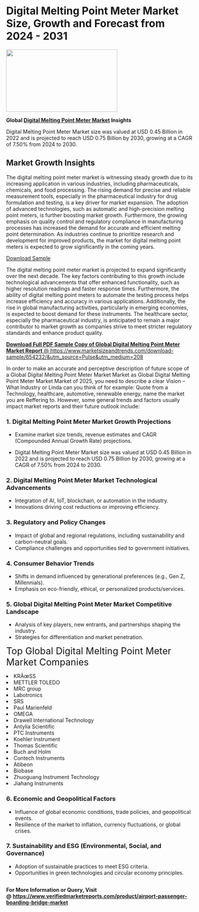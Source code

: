 <H1>Digital Melting Point Meter Market Size, Growth and Forecast from 2024 - 2031</H1><img class="aligncenter size-medium wp-image-584254" src="https://thirdeyenews.in/wp-content/uploads/2024/09/Global-Market-Research-300x168.jpeg" alt="" width="300" height="168" /><p><strong>Global&nbsp;<a href="https://www.marketsizeandtrends.com/download-sample/654232/&amp;utm_source=Pulse&amp;utm_medium=208">Digital Melting Point Meter Market</a> Insights</strong></p><p>Digital Melting Point Meter Market size was valued at USD 0.45 Billion in 2022 and is projected to reach USD 0.75 Billion by 2030, growing at a CAGR of 7.50% from 2024 to 2030.</p><p><h2>Market Growth Insights</h2> <p>The digital melting point meter market is witnessing steady growth due to its increasing application in various industries, including pharmaceuticals, chemicals, and food processing. The rising demand for precise and reliable measurement tools, especially in the pharmaceutical industry for drug formulation and testing, is a key driver for market expansion. The adoption of advanced technologies, such as automatic and high-precision melting point meters, is further boosting market growth. Furthermore, the growing emphasis on quality control and regulatory compliance in manufacturing processes has increased the demand for accurate and efficient melting point determination. As industries continue to prioritize research and development for improved products, the market for digital melting point meters is expected to grow significantly in the coming years.</p> <p><a href="#">Download Sample</a></p> <p>The digital melting point meter market is projected to expand significantly over the next decade. The key factors contributing to this growth include technological advancements that offer enhanced functionality, such as higher resolution readings and faster response times. Furthermore, the ability of digital melting point meters to automate the testing process helps increase efficiency and accuracy in various applications. Additionally, the rise in global manufacturing activities, particularly in emerging economies, is expected to boost demand for these instruments. The healthcare sector, especially the pharmaceutical industry, is anticipated to remain a major contributor to market growth as companies strive to meet stricter regulatory standards and enhance product quality.</p> <p><a href="#"></p><p><span class=""><strong>Download Full PDF Sample Copy of Global Digital Melting Point Meter Market Report</strong> @ <a href="https://www.marketsizeandtrends.com/download-sample/654232/&amp;utm_source=Pulse&amp;utm_medium=208" target="_blank">https://www.marketsizeandtrends.com/download-sample/654232/&amp;utm_source=Pulse&amp;utm_medium=208</a></span></p><p>In order to make an accurate and perceptive description of future scope of a Global&nbsp;Digital Melting Point Meter Market Market as Global&nbsp;Digital Melting Point Meter Market Market of 2025, you need to describe a clear Vision &ndash; What Industry or Linda can you think of for example: Quote from a Technology, healthcare, automotive, renewable energy, name the market you are Reffering to. However, some general trends and factors usually impact market reports and their future outlook include:</p><h3>1.&nbsp;<strong>Digital Melting Point Meter Market Growth Projections</strong></h3><ul><li>Examine market size trends, revenue estimates and CAGR (Compounded Annual Growth Rate) projections.</li><li><p>Digital Melting Point Meter Market size was valued at USD 0.45 Billion in 2022 and is projected to reach USD 0.75 Billion by 2030, growing at a CAGR of 7.50% from 2024 to 2030.</p></li></ul><h3>2.&nbsp;<strong>Digital Melting Point Meter Market Technological Advancements</strong></h3><ul><li>Integration of AI, IoT, blockchain, or automation in the industry.</li><li>Innovations driving cost reductions or improving efficiency.</li></ul><h3>3.&nbsp;<strong>Regulatory and Policy Changes</strong></h3><ul><li>Impact of global and regional regulations, including sustainability and carbon-neutral goals.</li><li>Compliance challenges and opportunities tied to government initiatives.</li></ul><h3>4.&nbsp;<strong>Consumer Behavior Trends</strong></h3><ul><li>Shifts in demand influenced by generational preferences (e.g., Gen Z, Millennials).</li><li>Emphasis on eco-friendly, ethical, or personalized products/services.</li></ul><h3>5.&nbsp;<strong>Global Digital Melting Point Meter Market Competitive Landscape</strong></h3><ul><li>Analysis of key players, new entrants, and partnerships shaping the industry.</li><li>Strategies for differentiation and market penetration.</li></ul><p data-pm-slice="1 1 []"><span style="color: inherit; font-family: inherit; font-size: 25px;">Top Global Digital Melting Point Meter Market Companies</span></p><div class="" data-test-id=""><p><li>KRÃœSS</li><li> METTLER TOLEDO</li><li> MRC group</li><li> Labotronics</li><li> SRS</li><li> Paul Marienfeld</li><li> OMEGA</li><li> Drawell International Technology</li><li> Antylia Scientific</li><li> PTC Instruments</li><li> Koehler Instrument</li><li> Thomas Scientific</li><li> Buch and Holm</li><li> Contech Instruments</li><li> Abbeon</li><li> Biobase</li><li> Zhuoguang Instrument Technology</li><li> Jiahang Instruments</li></p></div><h3>6.&nbsp;<strong>Economic and Geopolitical Factors</strong></h3><ul><li>Influence of global economic conditions, trade policies, and geopolitical events.</li><li>Resilience of the market to inflation, currency fluctuations, or global crises.</li></ul><h3>7.&nbsp;<strong>Sustainability and ESG (Environmental, Social, and Governance)</strong></h3><ul><li>Adoption of sustainable practices to meet ESG criteria.</li><li>Opportunities in green technologies and circular economy principles.</li></ul><h2><strong style="font-size: 14px;">For More Information or Query, Visit @&nbsp;</strong><a style="background-color: #ffffff; font-size: 14px;" href="https://www.marketsizeandtrends.com/report/digital-melting-point-meter-market/" target="_blank">https://www.verifiedmarketreports.com/product/airport-passenger-boarding-bridge-market</a></h2>
